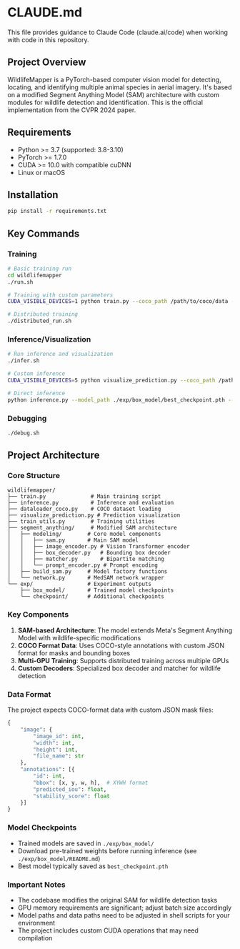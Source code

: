 # CLAUDE.md

This file provides guidance to Claude Code (claude.ai/code) when working with code in this repository.

## Project Overview

WildlifeMapper is a PyTorch-based computer vision model for detecting, locating, and identifying multiple animal species in aerial imagery. It's based on a modified Segment Anything Model (SAM) architecture with custom modules for wildlife detection and identification. This is the official implementation from the CVPR 2024 paper.

## Requirements

- Python >= 3.7 (supported: 3.8-3.10)
- PyTorch >= 1.7.0
- CUDA >= 10.0 with compatible cuDNN
- Linux or macOS

## Installation

```bash
pip install -r requirements.txt
```

## Key Commands

### Training
```bash
# Basic training run
cd wildlifemapper
./run.sh

# Training with custom parameters
CUDA_VISIBLE_DEVICES=1 python train.py --coco_path /path/to/coco/data --output_dir ./exp/box_model --batch_size 1 --num_workers 0

# Distributed training
./distributed_run.sh
```

### Inference/Visualization
```bash
# Run inference and visualization
./infer.sh

# Custom inference
CUDA_VISIBLE_DEVICES=5 python visualize_prediction.py --coco_path /path/to/coco/data --pretrain_model_path ./exp/box_model/best_checkpoint.pth --num_workers 2

# Direct inference
python inference.py --model_path ./exp/box_model/best_checkpoint.pth --input_path /path/to/images
```

### Debugging
```bash
./debug.sh
```

## Project Architecture

### Core Structure
```
wildlifemapper/
├── train.py              # Main training script
├── inference.py          # Inference and evaluation
├── dataloader_coco.py    # COCO dataset loading
├── visualize_prediction.py # Prediction visualization
├── train_utils.py        # Training utilities
├── segment_anything/     # Modified SAM architecture
│   ├── modeling/        # Core model components
│   │   ├── sam.py       # Main SAM model
│   │   ├── image_encoder.py # Vision Transformer encoder
│   │   ├── box_decoder.py   # Bounding box decoder
│   │   ├── matcher.py       # Bipartite matching
│   │   └── prompt_encoder.py # Prompt encoding
│   ├── build_sam.py     # Model factory functions
│   └── network.py       # MedSAM network wrapper
└── exp/                 # Experiment outputs
    ├── box_model/       # Trained model checkpoints
    └── checkpoint/      # Additional checkpoints
```

### Key Components

1. **SAM-based Architecture**: The model extends Meta's Segment Anything Model with wildlife-specific modifications
2. **COCO Format Data**: Uses COCO-style annotations with custom JSON format for masks and bounding boxes
3. **Multi-GPU Training**: Supports distributed training across multiple GPUs
4. **Custom Decoders**: Specialized box decoder and matcher for wildlife detection

### Data Format

The project expects COCO-format data with custom JSON mask files:
```python
{
    "image": {
        "image_id": int,
        "width": int,
        "height": int,
        "file_name": str
    },
    "annotations": [{
        "id": int,
        "bbox": [x, y, w, h],  # XYWH format
        "predicted_iou": float,
        "stability_score": float
    }]
}
```

### Model Checkpoints

- Trained models are saved in `./exp/box_model/`
- Download pre-trained weights before running inference (see `./exp/box_model/README.md`)
- Best model typically saved as `best_checkpoint.pth`

### Important Notes

- The codebase modifies the original SAM for wildlife detection tasks
- GPU memory requirements are significant; adjust batch size accordingly
- Model paths and data paths need to be adjusted in shell scripts for your environment
- The project includes custom CUDA operations that may need compilation